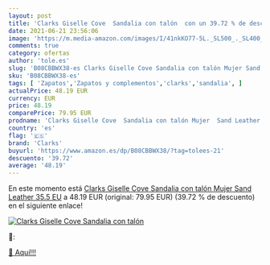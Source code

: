 ```yaml
---
layout: post
title: 'Clarks Giselle Cove  Sandalia con talón  con un 39.72 % de descuento'
date: 2021-06-21 23:56:06
image: 'https://m.media-amazon.com/images/I/41nkKO77-5L._SL500_._SL400_.jpg'
comments: true
category: ofertas
author: 'tole.es'
slug: 'B08CBBWX38-es Clarks Giselle Cove Sandalia con talón Mujer Sand Leather...'
sku: 'B08CBBWX38-es'
tags: [ 'Zapatos','Zapatos y complementos','clarks','sandalia', ]
actualPrice: 48.19 EUR
currency: EUR
price: 48.19
comparePrice: 79.95 EUR
prodname: 'Clarks Giselle Cove  Sandalia con talón Mujer  Sand Leather  35.5 EU'
country: 'es'
flag: '🇪🇸'
brand: 'Clarks'
buyurl: 'https://www.amazon.es/dp/B08CBBWX38/?tag=tolees-21'
descuento: '39.72'
average: '48.19'
---
```


En este momento está [Clarks Giselle Cove  Sandalia con talón Mujer  Sand Leather  35.5 EU](https://www.amazon.es/dp/B08CBBWX38/?tag=tolees-21) a 48.19 EUR (original: 79.95 EUR) (39.72 %  de descuento) en el siguiente enlace!

[![Clarks Giselle Cove  Sandalia con talón ](https://m.media-amazon.com/images/I/41nkKO77-5L._SL500_._SL400_.jpg)](https://www.amazon.es/dp/B08CBBWX38/?tag=tolees-21)

🔎:


[🛒 Aquí!!!](https://www.amazon.es/dp/B08CBBWX38/?tag=tolees-21)
